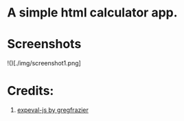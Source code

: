 # A simple html calculator app.


# Screenshots
!()[./img/screenshot1.png]

# Credits:
1. [expeval-js by gregfrazier](https://github.com/gregfrazier/expeval-js)
